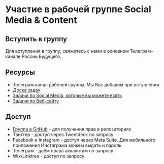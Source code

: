 # Участие в рабочей группе Social Media & Content

## Вступить в группу

Для вступления в группу, свяжитесь с нами в основном Телеграм-канале России Будущего.


## Ресурсы

- Телеграм канал рабочей группы. Мы Вас добавим при вступлении
- [Доска задач](https://github.com/orgs/futurerussia-ch/projects/2)
- [Задачи по Social Media, которые вы можете взять](https://github.com/futurerussia-ch/wg-social-media-and-content/issues)
- [Задачи по Веб-сайту](https://github.com/futurerussia-ch/futurerussia-ch.github.io/issues)

## Доступ

- [Группа в GitHub](https://github.com/orgs/futurerussia-ch/teams/wg-social-media-and-content) - для получения прав в репозиториях
- Твиттер - доступ через Tweetdeck по запросу
- Facebook и Instagram - доступ через Meta Suite. Для мобильного приложения Инстаграма можем выдать и пароль
- Телеграм - даём права аккаунтам по запросу
- Wix/Linktree - доступ по запросу
